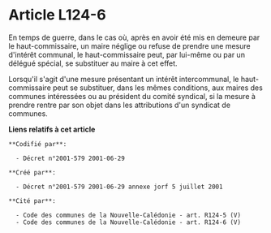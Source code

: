 # Article L124-6

En temps de guerre, dans le cas où, après en avoir été mis en demeure par le haut-commissaire, un maire néglige ou refuse de
prendre une mesure d'intérêt communal, le haut-commissaire peut, par lui-même ou par un délégué spécial, se substituer au
maire à cet effet.

Lorsqu'il s'agit d'une mesure présentant un intérêt intercommunal, le haut-commissaire peut se substituer, dans les mêmes
conditions, aux maires des communes intéressées ou au président du comité syndical, si la mesure à prendre rentre par son
objet dans les attributions d'un syndicat de communes.

**Liens relatifs à cet article**

	**Codifié par**:

	  - Décret n°2001-579 2001-06-29

	**Créé par**:

	  - Décret n°2001-579 2001-06-29 annexe jorf 5 juillet 2001

	**Cité par**:

	  - Code des communes de la Nouvelle-Calédonie - art. R124-5 (V)
	  - Code des communes de la Nouvelle-Calédonie - art. R124-6 (V)
